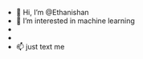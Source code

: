 - 👋 Hi, I’m @Ethanishan
- 👀 I’m interested in machine learning 
-
-
- 📫 just text me 

<!---
Ethanishan/Ethanishan is a ✨ special ✨ repository because its `README.md` (this file) appears on your GitHub profile.
You can click the Preview link to take a look at your changes.
--->
